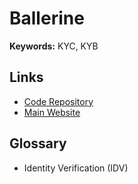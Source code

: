 # Ballerine

**Keywords:** KYC, KYB

## Links

- [Code Repository](https://github.com/ballerine-io/ballerine)
- [Main Website](https://ballerine.com)

## Glossary

- Identity Verification (IDV)
